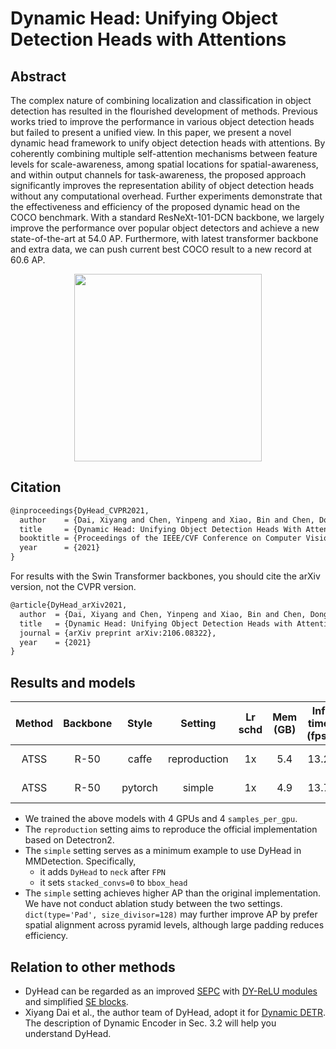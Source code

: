 # Dynamic Head: Unifying Object Detection Heads with Attentions

## Abstract

<!-- [ABSTRACT] -->

The complex nature of combining localization and classification in object detection has resulted in the flourished development of methods. Previous works tried to improve the performance in various object detection heads but failed to present a unified view. In this paper, we present a novel dynamic head framework to unify object detection heads with attentions. By coherently combining multiple self-attention mechanisms between feature levels for scale-awareness, among spatial locations for spatial-awareness, and within output channels for task-awareness, the proposed approach significantly improves the representation ability of object detection heads without any computational overhead. Further experiments demonstrate that the effectiveness and efficiency of the proposed dynamic head on the COCO benchmark. With a standard ResNeXt-101-DCN backbone, we largely improve the performance over popular object detectors and achieve a new state-of-the-art at 54.0 AP. Furthermore, with latest transformer backbone and extra data, we can push current best COCO result to a new record at 60.6 AP.

<!-- [IMAGE] -->
<div align=center>
<img src="https://user-images.githubusercontent.com/42844407/149169448-fcafb6d0-b866-41cc-9422-94de9f1e1761.png" height="300"/>
</div>

<!-- [PAPER_TITLE: Dynamic Head: Unifying Object Detection Heads with Attentions] -->
<!-- [PAPER_URL: https://arxiv.org/abs/2106.08322] -->

## Citation

<!-- [ALGORITHM] -->

```latex
@inproceedings{DyHead_CVPR2021,
  author    = {Dai, Xiyang and Chen, Yinpeng and Xiao, Bin and Chen, Dongdong and Liu, Mengchen and Yuan, Lu and Zhang, Lei},
  title     = {Dynamic Head: Unifying Object Detection Heads With Attentions},
  booktitle = {Proceedings of the IEEE/CVF Conference on Computer Vision and Pattern Recognition (CVPR)},
  year      = {2021}
}
```

For results with the Swin Transformer backbones, you should cite the arXiv version, not the CVPR version.

```latex
@article{DyHead_arXiv2021,
  author  = {Dai, Xiyang and Chen, Yinpeng and Xiao, Bin and Chen, Dongdong and Liu, Mengchen and Yuan, Lu and Zhang, Lei},
  title   = {Dynamic Head: Unifying Object Detection Heads with Attentions},
  journal = {arXiv preprint arXiv:2106.08322},
  year    = {2021}
}
```

## Results and models

| Method | Backbone | Style   | Setting      | Lr schd | Mem (GB) | Inf time (fps) | box AP | Config | Download |
|:------:|:--------:|:-------:|:------------:|:-------:|:--------:|:--------------:|:------:|:------:|:--------:|
| ATSS   | R-50     | caffe   | reproduction | 1x      | 5.4      | 13.2           | 42.5   | [config](./atss_r50_fpn_dyhead_for_reproduction_1x_coco.py) | [model](https://github.com/shinya7y/weights/releases/download/v1.0.0/atss_r50_fpn_dyhead_for_reproduction_4x4_1x_coco_20220107_213939-162888e6.pth) &#124; [log](https://github.com/shinya7y/weights/releases/download/v1.0.0/atss_r50_fpn_dyhead_for_reproduction_4x4_1x_coco_20220107_213939.log.json) |
| ATSS   | R-50     | pytorch | simple       | 1x      | 4.9      | 13.7           | 43.3   | [config](./atss_r50_fpn_dyhead_1x_coco.py) | [model](https://github.com/shinya7y/weights/releases/download/v1.0.0/atss_r50_fpn_dyhead_4x4_1x_coco_20211219_023314-eaa620c6.pth) &#124; [log](https://github.com/shinya7y/weights/releases/download/v1.0.0/atss_r50_fpn_dyhead_4x4_1x_coco_20211219_023314.log.json) |

- We trained the above models with 4 GPUs and 4 `samples_per_gpu`.
- The `reproduction` setting aims to reproduce the official implementation based on Detectron2.
- The `simple` setting serves as a minimum example to use DyHead in MMDetection. Specifically,
  - it adds `DyHead` to `neck` after `FPN`
  - it sets `stacked_convs=0` to `bbox_head`
- The `simple` setting achieves higher AP than the original implementation.
  We have not conduct ablation study between the two settings.
  `dict(type='Pad', size_divisor=128)` may further improve AP by prefer spatial alignment across pyramid levels, although large padding reduces efficiency.

## Relation to other methods

- DyHead can be regarded as an improved [SEPC](https://arxiv.org/abs/2005.03101) with [DY-ReLU modules](https://arxiv.org/abs/2003.10027) and simplified [SE blocks](https://arxiv.org/abs/1709.01507).
- Xiyang Dai et al., the author team of DyHead, adopt it for [Dynamic DETR](https://openaccess.thecvf.com/content/ICCV2021/html/Dai_Dynamic_DETR_End-to-End_Object_Detection_With_Dynamic_Attention_ICCV_2021_paper.html).
  The description of Dynamic Encoder in Sec. 3.2 will help you understand DyHead.
